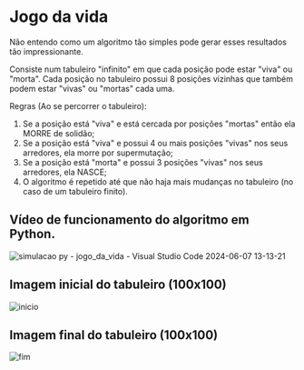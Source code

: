 <h1>Jogo da vida</h1>

Não entendo como um algoritmo tão simples pode gerar esses resultados tão impressionante. 

Consiste num tabuleiro "infinito" em que cada posição pode estar "viva" ou "morta". 
Cada posição no tabuleiro possui 8 posições vizinhas que também podem estar "vivas" ou "mortas" cada uma.

Regras (Ao se percorrer o tabuleiro):

1) Se a posição está "viva" e está cercada por posições "mortas" então ela MORRE de solidão;
2) Se a posição está "viva" e possui 4 ou mais posições "vivas" nos seus arredores, ela morre por supermutação;
3) Se a posição está "morta" e possui 3 posições "vivas" nos seus arredores, ela NASCE;
4) O algoritmo é repetido até que não haja mais mudanças no tabuleiro (no caso de um tabuleiro finito). 

<h2>Vídeo de funcionamento do algoritmo em Python.</h2>

![simulacao py - jogo_da_vida - Visual Studio Code 2024-06-07 13-13-21](https://github.com/gabrielportelaime/jogo_da_vida/assets/90880142/162fa6bd-a271-4f1b-8f6b-2bda03678cba)

<h2>Imagem inicial do tabuleiro (100x100)</h2>

![inicio](https://github.com/gabrielportelaime/jogo_da_vida/assets/90880142/382daec2-010d-41ba-a49c-2aafd703874f)

<h2>Imagem final do tabuleiro (100x100)</h2>

![fim](https://github.com/gabrielportelaime/jogo_da_vida/assets/90880142/de73e5c1-62e9-4879-910c-f4d67dfe3e77)

